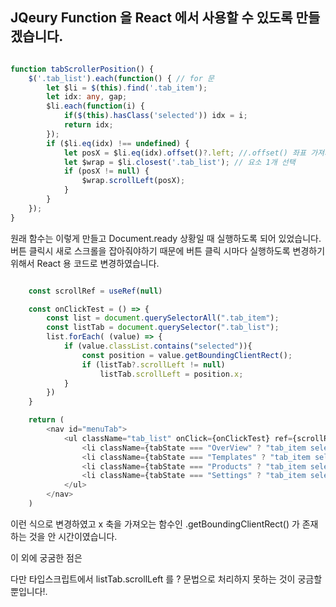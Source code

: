 ## JQeury Function 을 React 에서 사용할 수 있도록 만들겠습니다.


```ts

function tabScrollerPosition() {
    $('.tab_list').each(function() { // for 문
        let $li = $(this).find('.tab_item');
        let idx: any, gap;
        $li.each(function(i) {
            if($(this).hasClass('selected')) idx = i;
            return idx;
        });
        if ($li.eq(idx) !== undefined) {
            let posX = $li.eq(idx).offset()?.left; //.offset() 좌표 가져와서 이동 시키는데 x 축 위치 가져올 때 left
            let $wrap = $li.closest('.tab_list'); // 요소 1개 선택
            if (posX != null) {
                $wrap.scrollLeft(posX);
            }
        }
    });
}

```

원래 함수는 이렇게 만들고 Document.ready 상황일 때 실행하도록 되어 있었습니다. 버튼 클릭시 새로 스크롤을 잡아줘야하기 때문에 버튼 클릭 시마다 실행하도록 변경하기 위해서 React 용 코드로 변경하였습니다.

```ts

    const scrollRef = useRef(null)

    const onClickTest = () => {
        const list = document.querySelectorAll(".tab_item");
        const listTab = document.querySelector(".tab_list");
        list.forEach( (value) => {
            if (value.classList.contains("selected")){
                const position = value.getBoundingClientRect();
                if (listTab?.scrollLeft != null)
                    listTab.scrollLeft = position.x;
            }
        })
    }

    return (
        <nav id="menuTab">
            <ul className="tab_list" onClick={onClickTest} ref={scrollRef}>
                <li className={tabState === "OverView" ? "tab_item selected" : "tab_item"} ><Link to={"/"}  id={"Overview"}>Overview</Link></li>
                <li className={tabState === "Templates" ? "tab_item selected" : "tab_item"} ><Link to={"/"} id={"Templates"} >Templates</Link></li>
                <li className={tabState === "Products" ? "tab_item selected" : "tab_item"}><Link to={"/"} id={"Products"}>Products</Link></li>
                <li className={tabState === "Settings" ? "tab_item selected" : "tab_item"}><Link to={"/"} id={"Settings"}>Settings</Link></li>
            </ul>
        </nav>
    )
```

이런 식으로 변경하였고 x 축을 가져오는 함수인 .getBoundingClientRect() 가 존재하는 것을 안 시간이였습니다.

이 외에 궁굼한 점은

다만 타입스크립트에서 listTab.scrollLeft 를 ? 문법으로 처리하지 못하는 것이 궁금할 뿐입니다!.
